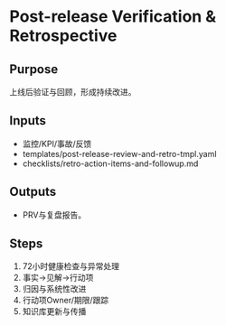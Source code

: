 # Post-release Verification & Retrospective

## Purpose

上线后验证与回顾，形成持续改进。

## Inputs

- 监控/KPI/事故/反馈
- templates/post-release-review-and-retro-tmpl.yaml
- checklists/retro-action-items-and-followup.md

## Outputs

- PRV与复盘报告。

## Steps

1. 72小时健康检查与异常处理
2. 事实→见解→行动项
3. 归因与系统性改进
4. 行动项Owner/期限/跟踪
5. 知识库更新与传播
